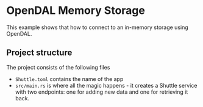 # OpenDAL Memory Storage

This example shows that how to connect to an in-memory storage using OpenDAL.

## Project structure

The project consists of the following files

- `Shuttle.toml` contains the name of the app
- `src/main.rs` is where all the magic happens - it creates a Shuttle service with two endpoints: one for adding new data and one for retrieving it back.
